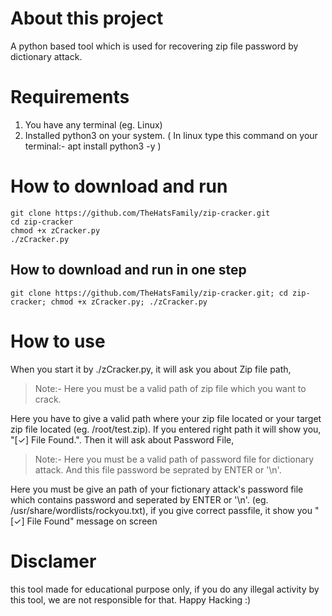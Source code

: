 # About this project
A python based tool which is used for recovering zip file password by dictionary attack.
# Requirements
1) You have any terminal (eg. Linux)
2) Installed python3 on your system. ( In linux type this command on your terminal:- apt install python3 -y ) 
# How to download and run
    git clone https://github.com/TheHatsFamily/zip-cracker.git
    cd zip-cracker
    chmod +x zCracker.py
    ./zCracker.py
## How to download and run in one step
    git clone https://github.com/TheHatsFamily/zip-cracker.git; cd zip-cracker; chmod +x zCracker.py; ./zCracker.py
# How to use
When you start it by ./zCracker.py, it will ask you about Zip file path,
> Note:- Here you must be a valid path of zip file which you want to crack. 

Here you have to give a valid path where your zip file located or your target zip file located (eg. /root/test.zip).
If you entered right path it will show you, "[✓] File Found.".
Then it will ask about Password File,
> Note:- Here you must be a valid path of password file for dictionary attack. And this file password be seprated by ENTER or '\n'.

Here you must be give an path of your fictionary attack's password file which contains password and seperated by ENTER or '\n'. (eg. /usr/share/wordlists/rockyou.txt), if you give correct passfile, it show you "[✓] File Found" message on screen
# Disclamer
this tool made for educational purpose only, if you do any illegal activity by this tool, we are not responsible for that.
Happy Hacking :)
